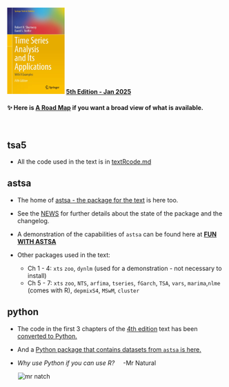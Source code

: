 <img src="cover.jpg" alt="tsa5"  height="200" >  [__5th Edition - Jan 2025__](https://link.springer.com/book/9783031705830)

 #### &#10024; Here is [A Road Map](https://nickpoison.github.io/) if you want a broad view of what is available.

 <br/>



## tsa5 

- All the  code used in the text  is in [textRcode.md](https://github.com/nickpoison/tsa5/blob/master/textRcode.md)


## astsa

- The home of [astsa - the package for the text](https://github.com/nickpoison/astsa) is here too.

- See the [NEWS](https://github.com/nickpoison/astsa/blob/master/NEWS.md) for further details about the state of the package and the changelog.

- A demonstration of the capabilities of `astsa` can be found here at [**FUN WITH ASTSA**](https://github.com/nickpoison/astsa/blob/master/fun_with_astsa/fun_with_astsa.md)

- Other packages used in the text:

   - Ch 1 - 4: `xts` `zoo`, `dynlm` (used for a demonstration - not necessary to install)
   - Ch 5 - 7: `xts` `zoo`, `NTS`, `arfima`, `tseries`, `fGarch`, `TSA`, `vars`, `marima`,`nlme`  (comes with R), `depmixS4`, `MSwM`, `cluster`


## python 

- The code in the first 3 chapters of the  [4th edition](https://github.com/nickpoison/tsa4) text has been [converted to Python.](https://github.com/borisgarbuzov/tsa4-python/tree/master/src)  

- And a [Python package that contains datasets from `astsa` is here.](https://pypi.org/project/astsadata/)

- _Why use Python if you can use R?_ &nbsp; &nbsp; -Mr Natural

&emsp; &ensp;<img src="https://github.com/nickpoison/astsa/blob/master/fun_with_astsa/figs/tool.png" alt="mr natch">

